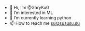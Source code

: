 - 👋 Hi, I’m @GaryKu0
- 👀 I’m interested in ML
- 🌱 I’m currently learning python
- 📫 How to reach me su@sususu.su 

<!---
GaryKu0/GaryKu0 is a ✨ special ✨ repository because its `README.md` (this file) appears on your GitHub profile.
You can click the Preview link to take a look at your changes.
--->
